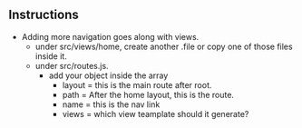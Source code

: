 ## Instructions

- Adding more navigation goes along with views.
  - under src/views/home, create another .file or copy one of those files inside it.
  - under src/routes.js.
    - add your object inside the array
      - layout = this is the main route after root.
      - path = After the home layout, this is the route.
      - name = this is the nav link
      - views = which view teamplate should it generate?